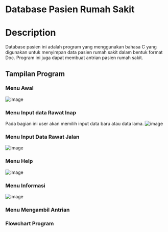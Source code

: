 # Database Pasien Rumah Sakit

# Description
Database pasien ini adalah program yang menggunakan bahasa C yang digunakan untuk menyimpan data pasien rumah sakit dalam bentuk format Doc. Program ini juga dapat membuat antrian pasien rumah sakit.

## Tampilan Program

### Menu Awal
![image](https://user-images.githubusercontent.com/46293986/50581238-7d2eb700-0e8a-11e9-975f-ee3b0ba51193.png)


### Menu Input data Rawat Inap
Pada bagian ini user akan memilih input data baru atau data lama.
![image](https://user-images.githubusercontent.com/46293986/50581256-aa7b6500-0e8a-11e9-8b13-87186debe786.png)

### Menu Input Data Rawat Jalan
![image](https://user-images.githubusercontent.com/46293986/50581279-e8788900-0e8a-11e9-8668-32f82b3a39f0.png)


### Menu Help
![image](https://user-images.githubusercontent.com/46293986/50581316-3d1c0400-0e8b-11e9-9705-7f1cb076f19b.png)


### Menu Informasi
![image](https://user-images.githubusercontent.com/46293986/50581303-1bbb1800-0e8b-11e9-9f7f-5ec8272b8965.png)


### Menu Mengambil Antrian

### Flowchart Program
